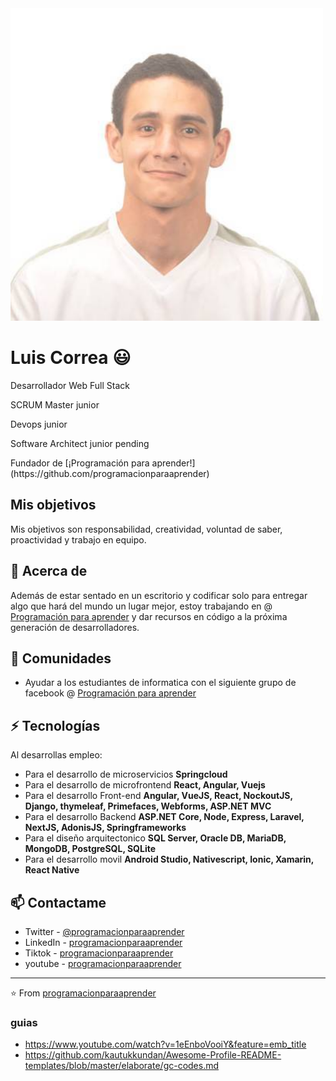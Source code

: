 <img src="img/Luis_Correa.jpg" alt="Size Limit logo by Anton Lovchikov" width="500" height="500">

# Luis Correa 😃
<p>
Desarrollador Web Full Stack 
</p>
<p>
SCRUM Master junior 
</p>
<p>
Devops junior 
</p>
<p>
Software Architect junior pending 
</p>
<p>
Fundador de [¡Programación para aprender!](https://github.com/programacionparaaprender) 
</p>

## Mis objetivos
<p>
Mis objetivos son responsabilidad, creatividad, voluntad de saber, proactividad y trabajo en equipo.
</p>

## 🧐 Acerca de
Además de estar sentado en un escritorio y codificar solo para entregar algo que hará del mundo un lugar mejor, estoy trabajando en @ [Programación para aprender](https://www.facebook.com/ProgramacionParaAprender) y dar recursos en código a la próxima generación de desarrolladores.

## 👯 Comunidades
- Ayudar a los estudiantes de informatica con el siguiente grupo de facebook @ [Programación para aprender](https://www.facebook.com/groups/ProgramacionParaAprender)

## ⚡ Tecnologías
Al desarrollas empleo:
- Para el desarrollo de microservicios **Springcloud**
- Para el desarrollo de microfrontend **React, Angular, Vuejs**
- Para el desarrollo Front-end **Angular, VueJS, React, NockoutJS, Django, thymeleaf, Primefaces, Webforms, ASP.NET MVC**
- Para el desarrollo Backend **ASP.NET Core, Node, Express, Laravel, NextJS, AdonisJS, Springframeworks**
- Para el diseño arquitectonico **SQL Server, Oracle DB, MariaDB, MongoDB, PostgreSQL, SQLite** 
- Para el desarrollo movil **Android Studio, Nativescript, Ionic, Xamarin, React Native**

## 📫 Contactame
- Twitter - [@programacionparaaprender](https://twitter.com/programacionpa1)
- LinkedIn - [programacionparaaprender](https://www.linkedin.com/in/luis-correa-36477a1b7/)
- Tiktok - [programacionparaaprender](https://www.tiktok.com/@programacionparaaprender)
- youtube - [programacionparaaprender](https://www.youtube.com/channel/UCME7YRDqLsZdYagVMi75reQ)

---
⭐️ From [programacionparaaprender](https://github.com/programacionparaaprender)

### guias
- https://www.youtube.com/watch?v=1eEnboVooiY&feature=emb_title
- https://github.com/kautukkundan/Awesome-Profile-README-templates/blob/master/elaborate/gc-codes.md
